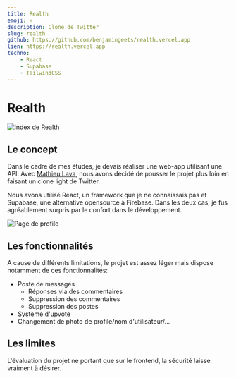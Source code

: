```yaml
---
title: Realth
emoji: ⚛️
description: Clone de Twitter
slug: realth
github: https://github.com/benjamingeets/realth.vercel.app
lien: https://realth.vercel.app
techno:
    - React
    - Supabase
    - TailwindCSS
---
```

# Realth

![Index de Realth](/img/realth_index.webp)

## Le concept

Dans le cadre de mes études, je devais réaliser une web-app utilisant une API. Avec [Mathieu Lava](https://mlava.dev), nous avons décidé de pousser le projet plus loin en faisant un clone light de Twitter.

Nous avons utilisé React, un framework que je ne connaissais pas et Supabase, une alternative opensource à Firebase. Dans les deux cas, je fus agréablement surpris par le confort dans le développement.

![Page de profile](/img/realth_profile.webp)

## Les fonctionnalités

A cause de différents limitations, le projet est assez léger mais dispose notamment de ces fonctionnalités:
- Poste de messages
    - Réponses via des commentaires
    - Suppression des commentaires
    - Suppression des postes
- Système d'upvote
- Changement de photo de profile/nom d'utilisateur/...

## Les limites

L'évaluation du projet ne portant que sur le frontend, la sécurité laisse vraiment à désirer.